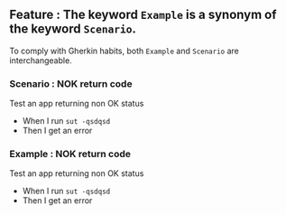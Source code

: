 ## Feature : The keyword `Example` is a synonym of the keyword `Scenario`.

To comply with Gherkin habits, both `Example` and `Scenario` are interchangeable.

### Scenario : NOK return code

Test an app returning non OK status  
  - When I run `sut -qsdqsd`
  - Then I get an error

### Example : NOK return code

Test an app returning non OK status  
  - When I run `sut -qsdqsd`
  - Then I get an error
